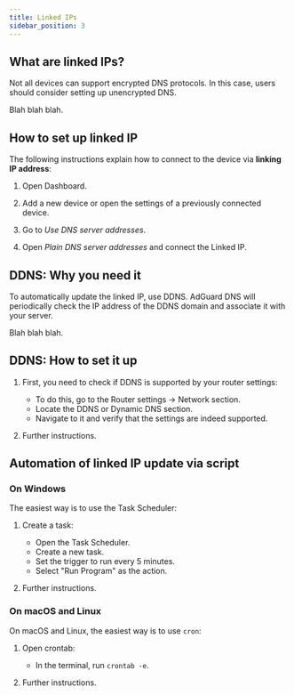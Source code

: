 ```yaml
---
title: Linked IPs
sidebar_position: 3
---
```


## What are linked IPs?

Not all devices can support encrypted DNS protocols. In this case, users should consider setting up unencrypted DNS.

Blah blah blah.

## How to set up linked IP

The following instructions explain how to connect to the device via **linking IP address**:

1. Open Dashboard.

1. Add a new device or open the settings of a previously connected device.

1. Go to *Use DNS server addresses*.

1. Open *Plain DNS server addresses* and connect the Linked IP.

## DDNS: Why you need it

To automatically update the linked IP, use DDNS. AdGuard DNS will periodically check the IP address of the DDNS domain and associate it with your server.

Blah blah blah.

## DDNS: How to set it up

1. First, you need to check if DDNS is supported by your router settings:

    - To do this, go to the Router settings → Network section.
    - Locate the DDNS or Dynamic DNS section.
    - Navigate to it and verify that the settings are indeed supported.

1. Further instructions.

## Automation of linked IP update via script

### On Windows

The easiest way is to use the Task Scheduler:

1. Create a task:
    - Open the Task Scheduler.
    - Create a new task.
    - Set the trigger to run every 5 minutes.
    - Select "Run Program" as the action.

1. Further instructions.

### On macOS and Linux

On macOS and Linux, the easiest way is to use `cron`:

1. Open crontab:
    - In the terminal, run `crontab -e`.

1. Further instructions.
